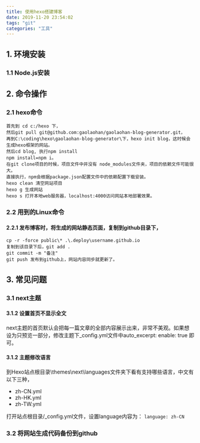 ```yaml
---
title: 使用hexo搭建博客
date: 2019-11-20 23:54:02
tags: "git"
categories: "工具"
---
```


## 1. 环境安装
### 1.1 Node.js安装

## 2. 命令操作
### 2.1 hexo命令
```
首先到 cd c:/hexo 下，
然后git pull git@github.com:gaolaohan/gaolaohan-blog-generator.git，
再到C:\coding\hexo\gaolaohan-blog-generator\下，hexo init blog，这时候会生成hexo框架的网站。
然后cd blog, 执行npm install
npm install=npm i。
在git clone项目的时候，项目文件中并没有 node_modules文件夹，项目的依赖文件可能很大。
直接执行，npm会根据package.json配置文件中的依赖配置下载安装。
hexo clean 清空网站项目
hexo g 生成网站
hexo s 打开本地web服务器，localhost:4000访问网站本地部署效果。
```

### 2.2 用到的Linux命令
#### 2.2.1 发布博客时，将生成的网站静态页面，复制到github目录下，  

```
cp -r -force public\* .\.deploy\username.github.io
复制到该目录下后，git add .
git commit -m "备注"
git push 发布到github上，网站内容同步就更新了。
```

## 3. 常见问题
### 3.1 next主题
#### 3.1.2 设置首页不显示全文
next主题的首页默认会把每一篇文章的全部内容展示出来，非常不美观。如果想设为只预览一部分，修改主题下_config.yml文件中auto_excerpt: enable: true 即可。
#### 3.1.2 主题修改语言
到Hexo站点根目录\themes\next\languages文件夹下看有支持哪些语言，中文有以下三种，  

- zh-CN.yml
- zh-HK.yml
- zh-TW.yml

打开站点根目录/_config.yml文件，设置language内容为： ```language: zh-CN``` 

### 3.2 将网站生成代码备份到github
